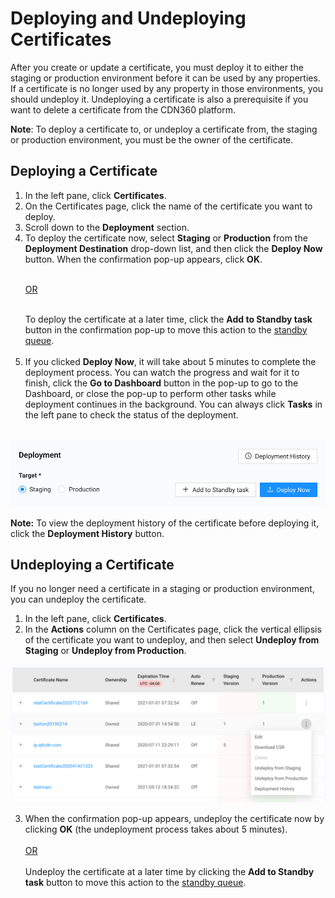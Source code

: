 # Deploying and Undeploying Certificates

After you create or update a certificate, you must deploy it to either the staging or production environment before it can be used by any properties. If a certificate is no longer used by any property in those environments, you should undeploy it. Undeploying a certificate is also a prerequisite if you want to delete a certificate from the CDN360 platform.

**Note**: To deploy a certificate to, or undeploy a certificate from, the staging or production environment, you must be the owner of the certificate.

## Deploying a Certificate

1. In the left pane, click **Certificates**. 
2. On the Certificates page, click the name of the certificate you want to deploy.
3. Scroll down to the **Deployment** section.
4. To deploy the certificate now, select **Staging** or **Production** from the **Deployment Destination** drop-down list, and then click the **Deploy Now** button. When the confirmation pop-up appears, click **OK**. <br><br><u><p>OR</br></br></u></li>To deploy the certificate at a later time, click the **Add to Standby task** button in the confirmation pop-up to move this action to the [standby queue](<docs/../../tasks/standby-tasks.md>).<br><br><li>If you clicked **Deploy Now**, it will take about 5 minutes to complete the deployment process. You can watch the progress and wait for it to finish, click the **Go to Dashboard** button in the pop-up to go to the Dashboard, or close the pop-up to perform other tasks while deployment continues in the background. You can always click **Tasks** in the left pane to check the status of the deployment.</br></br></li>
<p align="center"><img src="/docs/resources/images/certificates/certificate-deployment-options.png" alt="Deployment Options" width="700"></p>

<strong>Note:</strong> To view the deployment history of the certificate before deploying it, click the **Deployment History** button. 



## Undeploying a Certificate

If you no longer need a certificate in a staging or production environment, you can undeploy the certificate.

1. In the left pane, click **Certificates**.
2. In the **Actions** column on the Certificates page, click the vertical ellipsis of the certificate you want to undeploy, and then select **Undeploy from Staging** or **Undeploy from Production**.
<p align="center"><img src="/docs/resources/images/certificates/certificate-actions.png" alt="Certificate Actions" width="900"></p>

3. When the confirmation pop-up appears, undeploy the certificate now by clicking <strong>OK</strong> (the undeployment process takes about 5 minutes).<br><br><u>OR</u> <br><br>Undeploy the certificate at a later time by clicking the **Add to Standby task** button to move this action to the [standby queue](<docs/../../tasks/standby-tasks.md>).</br></br>